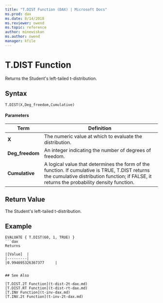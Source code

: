 ```yaml
---
title: "T.DIST Function (DAX) | Microsoft Docs"
ms.prod: dax
ms.date: 8/14/2018
ms.reviewer: owend
ms.topic: reference
author: minewiskan
ms.author: owend
manager: kfile
---
```

# T.DIST Function
Returns the Student's left-tailed t-distribution.
 
  
## Syntax  
  
```dax
T.DIST(X,Deg_freedom,Cumulative)
```
  
#### Parameters  
  
|Term|Definition|  
|--------|--------------|  
|**X**|The numeric value at which to evaluate the distribution.|  
|**Deg_freedom** |An integer indicating the number of degrees of freedom.|
|**Cumulative**|A logical value that determines the form of the function. If cumulative is TRUE, T.DIST returns the cumulative distribution function; if FALSE, it returns the probability density function.|
  
## Return Value  
The Student's left-tailed t-distribution. 
  
## Example  
  
```dax
EVALUATE { T.DIST(60, 1, TRUE) } 
```dax
Returns

|[Value]  |
|---------|
|0.994695326367377     |


## See Also  

[T.DIST.2T Function](t-dist-2t-dax.md)   
[T.DIST.RT Function](t-dist-rt-dax.md)   
[T.INV Function](t-inv-dax.md)   
[T.INV.2t Function](t-inv-2t-dax.md)   
  
